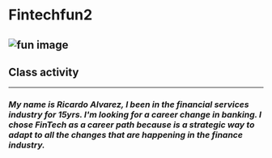 # Fintechfun2
![fun image](https://commetric.com/wp-content/uploads/2018/06/Fintech-2019.jpg)
---
## **Class activity**
---
### *My name is Ricardo Alvarez, I been in the financial services industry for 15yrs. I'm looking for a career change in banking. I chose FinTech as a career path because is a strategic way to adapt to all the changes that are happening in the finance industry.*


